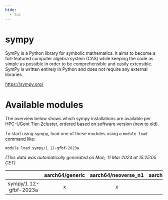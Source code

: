 ```yaml
---
hide:
  - toc
---
```


sympy
=====


SymPy is a Python library for symbolic mathematics. It aims to become a full-featured computer algebra system (CAS) while keeping the code as simple as possible in order to be comprehensible and easily extensible. SymPy is written entirely in Python and does not require any external libraries.

https://sympy.org/
# Available modules


The overview below shows which sympy installations are available per HPC-UGent Tier-2cluster, ordered based on software version (new to old).

To start using sympy, load one of these modules using a `module load` command like:

```shell
module load sympy/1.12-gfbf-2023a
```

*(This data was automatically generated on Mon, 11 Mar 2024 at 15:25:05 CET)*  

| |aarch64/generic|aarch64/neoverse_n1|aarch64/neoverse_v1|x86_64/generic|x86_64/amd/zen2|x86_64/amd/zen3|x86_64/intel/haswell|x86_64/intel/skylake_avx512|
| :---: | :---: | :---: | :---: | :---: | :---: | :---: | :---: | :---: |
|sympy/1.12-gfbf-2023a|x|x|x|x|x|x|x|x|
